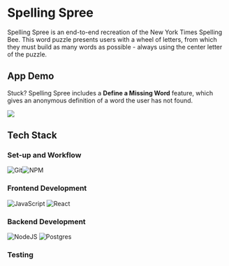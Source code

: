 # Spelling Spree

Spelling Spree is an end-to-end recreation of the New York Times Spelling Bee. This word puzzle presents users with a wheel of letters, from which they must build as many words as possible - always using the center letter of the puzzle.

## App Demo


Stuck? Spelling Spree includes a **Define a Missing Word** feature, which gives an anonymous definition of a word the user has not found.

![](https://media.giphy.com/media/r0nVgr9UjcjWR68TEN/giphy.gif)

## Tech Stack

### **Set-up and Workflow**
![Git](https://img.shields.io/badge/git-%23F05033.svg?style=for-the-badge&logo=git&logoColor=white)![NPM](https://img.shields.io/badge/NPM-%23000000.svg?style=for-the-badge&logo=npm&logoColor=white)

### **Frontend Development**
![JavaScript](https://img.shields.io/badge/javascript-%23323330.svg?style=for-the-badge&logo=javascript&logoColor=%23F7DF1E)
![React](https://img.shields.io/badge/react-%2320232a.svg?style=for-the-badge&logo=react&logoColor=%2361DAFB)

### **Backend Development**
![NodeJS](https://img.shields.io/badge/node.js-6DA55F?style=for-the-badge&logo=node.js&logoColor=white)
![Postgres](https://img.shields.io/badge/postgres-%23316192.svg?style=for-the-badge&logo=postgresql&logoColor=white)

### **Testing**

